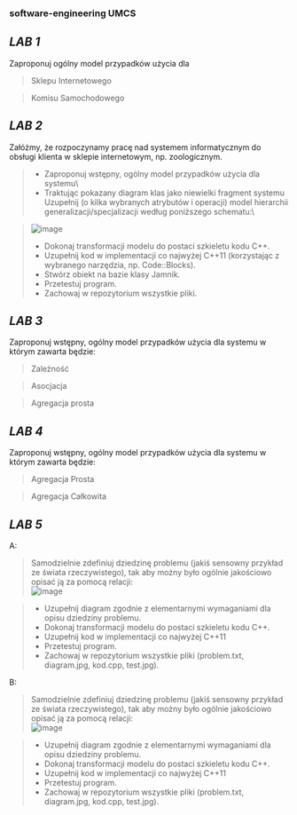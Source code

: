 ### software-engineering UMCS
## ***LAB 1*** 
Zaproponuj ogólny model przypadków użycia dla
>Sklepu Internetowego

>Komisu Samochodowego

## ***LAB 2***
Załóżmy, że rozpoczynamy pracę nad systemem informatycznym do obsługi klienta 
w sklepie internetowym, np. zoologicznym.

>* Zaproponuj wstępny, ogólny model przypadków użycia dla systemu\
>* Traktując pokazany diagram klas jako niewielki fragment systemu Uzupełnij
(o kilka wybranych atrybutów i operacji) model hierarchii
generalizacji/specjalizacji według poniższego schematu:\

>![image](https://github.com/NoMercy404/software-engineering/assets/126580913/57cc0ce4-b542-412d-9e77-9fb84e4fcb2d)
>* Dokonaj transformacji modelu do postaci szkieletu kodu C++.
>* Uzupełnij kod w implementacji co najwyżej C++11 (korzystając z wybranego
narzędzia, np. Code::Blocks).
>* Stwórz obiekt na bazie klasy Jamnik.
>* Przetestuj program.
>* Zachowaj w repozytorium wszystkie pliki.

## ***LAB 3***
Zaproponuj wstępny, ogólny model przypadków użycia dla systemu w którym zawarta będzie:
>Zależność

>Asocjacja

>Agregacja prosta

## ***LAB 4***
Zaproponuj wstępny, ogólny model przypadków użycia dla systemu w którym zawarta będzie:
>Agregacja Prosta

>Agregacja Całkowita

## ***LAB 5***
A:
>Samodzielnie zdefiniuj dziedzinę problemu (jakiś sensowny przykład ze
świata rzeczywistego), tak aby możny było ogólnie jakościowo opisać ją za
pomocą relacji:\
![image](https://github.com/NoMercy404/software-engineering/assets/126580913/f0795c8a-e8a4-42b6-8ea5-112eb801d37e)

>* Uzupełnij diagram zgodnie z elementarnymi wymaganiami dla opisu
dziedziny problemu.
>* Dokonaj transformacji modelu do postaci szkieletu kodu C++.
>* Uzupełnij kod w implementacji co najwyżej C++11
>* Przetestuj program.
>* Zachowaj w repozytorium wszystkie pliki (problem.txt, diagram.jpg, kod.cpp,
test.jpg).


B:
>Samodzielnie zdefiniuj dziedzinę problemu (jakiś sensowny przykład ze
świata rzeczywistego), tak aby możny było ogólnie jakościowo opisać ją za
pomocą relacji:\
![image](https://github.com/NoMercy404/software-engineering/assets/126580913/06db0a3a-2669-49f9-95ae-ffa7ee274be8)

>* Uzupełnij diagram zgodnie z elementarnymi wymaganiami dla opisu
dziedziny problemu.
>* Dokonaj transformacji modelu do postaci szkieletu kodu C++.
>* Uzupełnij kod w implementacji co najwyżej C++11
>* Przetestuj program.
>* Zachowaj w repozytorium wszystkie pliki (problem.txt, diagram.jpg, kod.cpp,
test.jpg).
